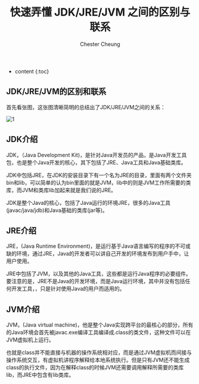 ﻿---
layout: post
title:  "快速弄懂 JDK/JRE/JVM 之间的区别与联系"
categories: Java
tags:  Java JDK JRE JVM
author: Chester Cheung
---

* content
{:toc}


## JDK/JRE/JVM的区别和联系

首先看张图，这张图清晰简明的总结出了JDK/JRE/JVM之间的关系：

![1](https://img-blog.csdnimg.cn/2019033017450637.png?x-oss-process=image/watermark,type_ZmFuZ3poZW5naGVpdGk,shadow_10,text_aHR0cHM6Ly9ibG9nLmNzZG4ubmV0L3dlaXhpbl80NDM5MDE0NQ==,size_16,color_FFFFFF,t_70)

## JDK介绍



JDK，（Java Development Kit)，是针对Java开发员的产品，是Java开发工具包，也是整个Java开发的核心，其下包括了JRE、Java工具和Java基础类库。



JDK中包括JRE，在JDK的安装目录下有一个名为JRE的目录，里面有两个文件夹bin和lib，可以简单的认为bin里面的就是JVM，lib中的则是JVM工作所需要的类库，而JVM和类库lib加起来就是我们说的JRE。



JDK是整个Java的核心，包括了Java运行的环境JRE，很多的Java工具(javac/java/jdb)和Java基础的类库(jar等)。



## JRE介绍



JRE，(Java Runtime Environment)，是运行基于Java语言编写的程序的不可或缺的环境，通过JRE，Java的开发者可以讲自己开发的环境发布到用户手中，让用户使用。



JRE中包括了JVM，以及其他的Java工具，这些都是运行Java程序的必要组件。要注意的是，JRE不是Java的开发环境，而是Java运行环境，其中并没有包括任何开发工具，，只是针对使用Java的用户而适用的。



## JVM介绍



JVM，(Java virtual machine)，他是整个Java实现跨平台的最核心的部分，所有的Java环境会首先被javac.exe编译工具编译成.class的类文件，这种文件可以在JVM虚拟机上运行。



也就是class并不能直接与机器的操作系统相对应，而是通过JVM虚拟机而间接与操作系统交互，有虚拟机讲程序解释给本地系统执行。但是只有JVM还不能生成class的执行文件，因为在解释class的时候JVM还需要调用解释所需要的类库lib，而JRE中包含有lib类库。